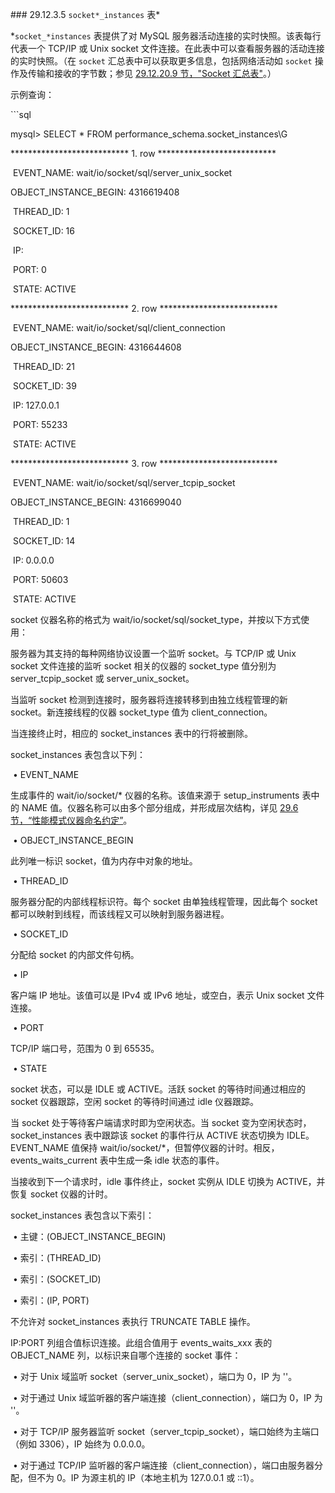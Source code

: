 \### 29.12.3.5 `socket*_instances` 表*



*`socket_*instances` 表提供了对 MySQL 服务器活动连接的实时快照。该表每行代表一个 TCP/IP 或 Unix socket 文件连接。在此表中可以查看服务器的活动连接的实时快照。（在 `socket` 汇总表中可以获取更多信息，包括网络活动如 `socket` 操作及传输和接收的字节数；参见 [29.12.20.9 节，"Socket 汇总表"](29.12.20.9)。）



示例查询：



\```sql

mysql> SELECT * FROM performance_schema.socket_instances\G



*************************** 1. row ***************************

​      EVENT_NAME: wait/io/socket/sql/server_unix_socket

OBJECT_INSTANCE_BEGIN: 4316619408

​      THREAD_ID: 1

​      SOCKET_ID: 16

​          IP:

​         PORT: 0

​        STATE: ACTIVE

*************************** 2. row ***************************

​      EVENT_NAME: wait/io/socket/sql/client_connection

OBJECT_INSTANCE_BEGIN: 4316644608

​      THREAD_ID: 21

​      SOCKET_ID: 39

​          IP: 127.0.0.1

​         PORT: 55233

​        STATE: ACTIVE

*************************** 3. row ***************************

​      EVENT_NAME: wait/io/socket/sql/server_tcpip_socket

OBJECT_INSTANCE_BEGIN: 4316699040

​      THREAD_ID: 1

​      SOCKET_ID: 14

​          IP: 0.0.0.0

​         PORT: 50603

​        STATE: ACTIVE



socket 仪器名称的格式为 wait/io/socket/sql/socket_type，并按以下方式使用：



服务器为其支持的每种网络协议设置一个监听 socket。与 TCP/IP 或 Unix socket 文件连接的监听 socket 相关的仪器的 socket_type 值分别为 server_tcpip_socket 或 server_unix_socket。



当监听 socket 检测到连接时，服务器将连接转移到由独立线程管理的新 socket。新连接线程的仪器 socket_type 值为 client_connection。



当连接终止时，相应的 socket_instances 表中的行将被删除。



socket_instances 表包含以下列：



​	•	EVENT_NAME

生成事件的 wait/io/socket/* 仪器的名称。该值来源于 setup_instruments 表中的 NAME 值。仪器名称可以由多个部分组成，并形成层次结构，详见 [29.6 节，“性能模式仪器命名约定”](29.6)。

​	•	OBJECT_INSTANCE_BEGIN

此列唯一标识 socket，值为内存中对象的地址。

​	•	THREAD_ID

服务器分配的内部线程标识符。每个 socket 由单独线程管理，因此每个 socket 都可以映射到线程，而该线程又可以映射到服务器进程。

​	•	SOCKET_ID

分配给 socket 的内部文件句柄。

​	•	IP

客户端 IP 地址。该值可以是 IPv4 或 IPv6 地址，或空白，表示 Unix socket 文件连接。

​	•	PORT

TCP/IP 端口号，范围为 0 到 65535。

​	•	STATE

socket 状态，可以是 IDLE 或 ACTIVE。活跃 socket 的等待时间通过相应的 socket 仪器跟踪，空闲 socket 的等待时间通过 idle 仪器跟踪。

当 socket 处于等待客户端请求时即为空闲状态。当 socket 变为空闲状态时，socket_instances 表中跟踪该 socket 的事件行从 ACTIVE 状态切换为 IDLE。EVENT_NAME 值保持 wait/io/socket/*，但暂停仪器的计时。相反，events_waits_current 表中生成一条 idle 状态的事件。

当接收到下一个请求时，idle 事件终止，socket 实例从 IDLE 切换为 ACTIVE，并恢复 socket 仪器的计时。



socket_instances 表包含以下索引：



​	•	主键：(OBJECT_INSTANCE_BEGIN)

​	•	索引：(THREAD_ID)

​	•	索引：(SOCKET_ID)

​	•	索引：(IP, PORT)



不允许对 socket_instances 表执行 TRUNCATE TABLE 操作。



IP:PORT 列组合值标识连接。此组合值用于 events_waits_xxx 表的 OBJECT_NAME 列，以标识来自哪个连接的 socket 事件：



​		•	对于 Unix 域监听 socket（server_unix_socket），端口为 0，IP 为 ''。

​	•	对于通过 Unix 域监听器的客户端连接（client_connection），端口为 0，IP 为 ''。

​	•	对于 TCP/IP 服务器监听 socket（server_tcpip_socket），端口始终为主端口（例如 3306），IP 始终为 0.0.0.0。

​	•	对于通过 TCP/IP 监听器的客户端连接（client_connection），端口由服务器分配，但不为 0。IP 为源主机的 IP（本地主机为 127.0.0.1 或 ::1）。